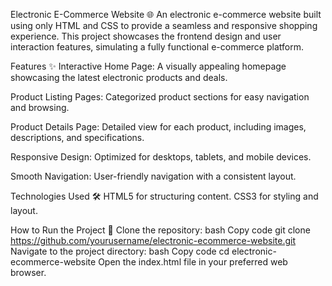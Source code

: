 Electronic E-Commerce Website 🌐
An electronic e-commerce website built using only HTML and CSS to provide a seamless and responsive shopping experience. This project showcases the frontend design and user interaction features, simulating a fully functional e-commerce platform.

Features ✨
Interactive Home Page:
A visually appealing homepage showcasing the latest electronic products and deals.

Product Listing Pages:
Categorized product sections for easy navigation and browsing.

Product Details Page:
Detailed view for each product, including images, descriptions, and specifications.

Responsive Design:
Optimized for desktops, tablets, and mobile devices.

Smooth Navigation:
User-friendly navigation with a consistent layout.

Technologies Used 🛠️
HTML5 for structuring content.
CSS3 for styling and layout.

How to Run the Project 🚀
Clone the repository:
bash
Copy code
git clone https://github.com/yourusername/electronic-ecommerce-website.git
Navigate to the project directory:
bash
Copy code
cd electronic-ecommerce-website
Open the index.html file in your preferred web browser.
